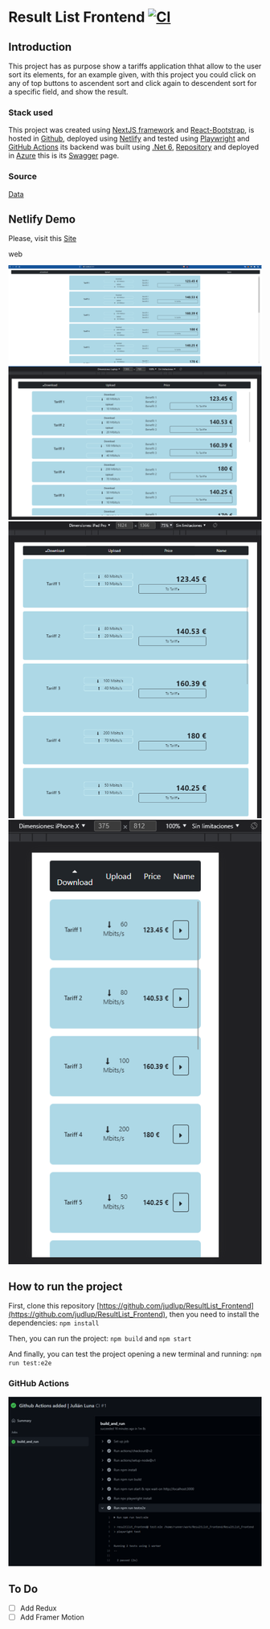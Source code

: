 # Result List Frontend [![CI](https://github.com/judlup/ResultList_Frontend/actions/workflows/main.yml/badge.svg)](https://github.com/judlup/ResultList_Frontend/actions/workflows/main.yml)

## Introduction

This project has as purpose show a tariffs application thhat allow to the user sort its elements, for an example given, with this project you could click on any of top buttons to ascendent sort and click again to descendent sort for a specific field, and show the result.

### Stack used

This project was created using [NextJS framework](https://nextjs.org/) and [React-Bootstrap](https://react-bootstrap.netlify.app/), is hosted in [Github](https://github.com/judlup/ResultList_Frontend), deployed using [Netlify](https://www.netlify.com/) and tested using [Playwright](https://playwright.dev/docs/intro) and [GitHub Actions](https://github.com/judlup/ResultList_Frontend/actions) its backend was built using [.Net 6](https://dotnet.microsoft.com/en-us/), [Repository](https://github.com/judlup/ResultList_API) and deployed in [Azure](https://resultlistapi.azurewebsites.net/Tariff) this is its [Swagger](https://resultlistapi.azurewebsites.net/swagger/index.html) page.

### Source

[Data](https://github.com/judlup/ResultList_API/blob/main/resultlist_api/Data/Data.json)

## Netlify Demo

Please, visit this [Site](https://resultlist.netlify.app)

web

![Screenshot](/resources/web_screenshot.png 'Web Demo')
![Screenshot](/resources/web_laptop_screenshot.png 'Laptop Demo')
![Screenshot](/resources/tablet_screenshot.png 'Tablet Demo')
![Screenshot](/resources/mobile_screenshot.png 'Mobile Demo')

## How to run the project

First, clone this repository [https://github.com/judlup/ResultList_Frontend](https://github.com/judlup/ResultList_Frontend), then you need to install the dependencies: `npm install`

Then, you can run the project: `npm build` and `npm start`

And finally, you can test the project opening a new terminal and running: `npm run test:e2e`

### GitHub Actions

![Screenshot_Github_Actions](/resources/unit_testing_github_actions.png 'Unit testing and Github Actions Demo')

## To Do

- [ ] Add Redux
- [ ] Add Framer Motion
